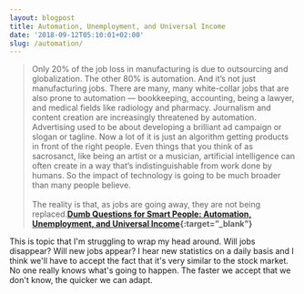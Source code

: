 ```yaml
---
layout: blogpost
title: Automation, Unemployment, and Universal Income
date: '2018-09-12T05:10:01+02:00'
slug: /automation/
---
```

>Only 20% of the job loss in manufacturing is due to outsourcing and globalization. The other 80% is automation. And it’s not just manufacturing jobs. There are many, many white-collar jobs that are also prone to automation — bookkeeping, accounting, being a lawyer, and medical fields like radiology and pharmacy. Journalism and content creation are increasingly threatened by automation. Advertising used to be about developing a brilliant ad campaign or slogan or tagline. Now a lot of it is just an algorithm getting products in front of the right people. Even things that you think of as sacrosanct, like being an artist or a musician, artificial intelligence can often create in a way that’s indistinguishable from work done by humans. So the impact of technology is going to be much broader than many people believe.
<br /><br />
The reality is that, as jobs are going away, they are not being replaced.**[Dumb Questions for Smart People: Automation, Unemployment, and Universal Income](https://wealthsimple-grow.ghost.io/data-universal-basic-income-us/){:target=”_blank”}**

This is topic that I'm struggling to wrap my head around. Will jobs disappear? Will new jobs appear? I hear new statistics on a daily basis and I think we'll have to accept the fact that it's very similar to the stock market. No one really knows what's going to happen. The faster we accept that we don't know, the quicker we can adapt.
